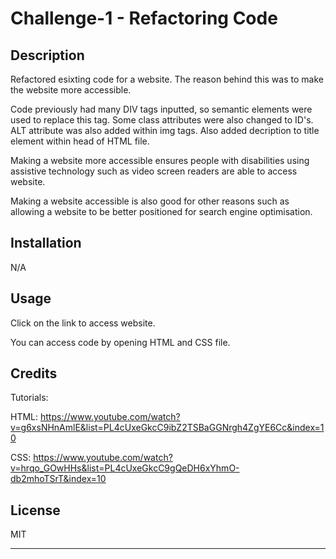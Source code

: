 # Challenge-1 - Refactoring Code

## Description 
Refactored esixting code for a website. The reason behind this was to make the website more accessible. 

Code previously had many DIV tags inputted, so semantic elements were used to replace this tag. Some class attributes were also changed to ID's. ALT attribute was also added within img tags. Also added decription to title element within head of HTML file. 

Making a website more accessible ensures people with disabilities using assistive technology such as video screen readers are able to access website. 

Making a website accessible is also good for other reasons such as allowing a website to be better positioned for search engine optimisation. 


## Installation

N/A


## Usage 

Click on the link to access website. 

You can access code by opening HTML and CSS file. 


## Credits

Tutorials: 

HTML: 
https://www.youtube.com/watch?v=g6xsNHnAmlE&list=PL4cUxeGkcC9ibZ2TSBaGGNrgh4ZgYE6Cc&index=10

CSS: 
https://www.youtube.com/watch?v=hrqo_GOwHHs&list=PL4cUxeGkcC9gQeDH6xYhmO-db2mhoTSrT&index=10


## License

MIT 

---

